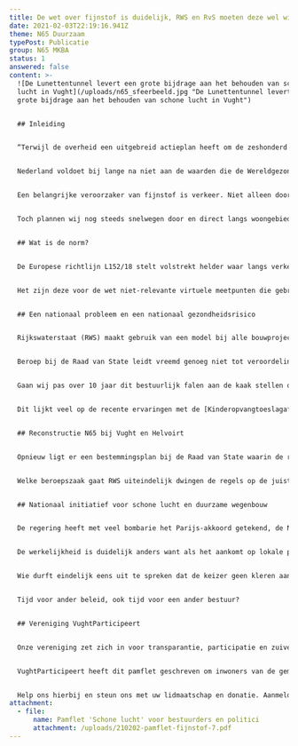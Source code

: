 ```yaml
---
title: De wet over fijnstof is duidelijk, RWS en RvS moeten deze wel willen lezen
date: 2021-02-03T22:19:16.941Z
theme: N65 Duurzaam
typePost: Publicatie
group: N65 MKBA
status: 1
answered: false
content: >-
  ![De Lunettentunnel levert een grote bijdrage aan het behouden van schone
  lucht in Vught](/uploads/n65_sfeerbeeld.jpg "De Lunettentunnel levert een
  grote bijdrage aan het behouden van schone lucht in Vught")


  ## Inleiding


  “Terwijl de overheid een uitgebreid actieplan heeft om de zeshonderd jaarlijkse verkeersdoden naar nul terug te brengen, doet diezelfde overheid vrijwel niets aan de 20.000 mensen die elk jaar sterven aan de gevolgen van vieze lucht door fijnstof.


  Nederland voldoet bij lange na niet aan de waarden die de Wereldgezondheidsorganisatie WHO stelt voor gezonde lucht. Daarmee schendt Nederland de zorgplicht die het heeft voor burgers”. Dat bracht de advocaat van Milieudefensie naar voren bij het gerechtshof in Den Haag.


  Een belangrijke veroorzaker van fijnstof is verkeer. Niet alleen door de uitlaatgassen maar ook door slijtage van banden en remschijven. Overstappen op elektrisch rijden zorgt voor minder fijnstof door uitlaatgassen wat echter ruimschoots teniet wordt gedaan door meer slijtage aan de zwaardere elektrische auto’s en ongunstig rijgedrag met sneller optrekken en harder remmen ([rapport OECD](https://www.oecd-ilibrary.org/environment/non-exhaust-particulate-emissions-from-road-transport_4a4dc6ca-en;jsessionid=3wBuRQRaMpYYyl205ayk3iLZ.ip-10-240-5-101)).


  Toch plannen wij nog steeds snelwegen door en direct langs woongebieden zonder beschermende maatregelen. De normen voor het meten van de hoeveelheid fijnstof zijn vastgelegd maar worden vrijwel overal doelbewust foutief ingezet.


  ## Wat is de norm?


  De Europese richtlijn L152/18 stelt volstrekt helder waar langs verkeerswegen **fysieke** **meetpunten** moeten worden geplaatst: binnen 10 meter van de wegrand. Om ook een oordeel te kunnen vellen over de fijnstof overlast verder van de weg af, worden **virtuele meetpunten** uit modelberekeningen gebruikt op vele posities buiten de voorgeschreven 10 meter van de wegrand.


  Het zijn deze voor de wet niet-relevante virtuele meetpunten die gebruikt worden door de overheid om aan te tonen dat de fijnstofoverlast best meevalt. Dat klopt dus niet, omdat de enige resultaten die relevant zijn, **altijd** binnen de 10 meter van de wegrand moeten zijn genomen. Dit is de Nederlandse wet die de Europese richtlijn letterlijk heeft overgenomen.


  ## Een nationaal probleem en een nationaal gezondheidsrisico


  Rijkswaterstaat (RWS) maakt gebruik van een model bij alle bouwprojecten: het NSL. Dit model hanteert niet deze voorgeschreven plaatsbepaling voor de concrete meetpunten of modellering. Dit is een onjuiste interpretatie van de Europese richtlijn en gelijkluidende Nederlandse wet. RWS gebruikt willekeurige berekeningspunten verder van de wegrand gelegen, met als enig doel om de daadwerkelijke luchtvervuiling te onderschatten en deze onderschattingen aan de [European Environment Agency](https://www.eea.europa.eu/nl) (EEA) te rapporteren.


  Beroep bij de Raad van State leidt vreemd genoeg niet tot veroordeling omdat er inmiddels een gewoonte (jurisprudentie) is ingesleten die deze denkfout lijkt te rechtvaardigen.


  Gaan wij pas over 10 jaar dit bestuurlijk falen aan de kaak stellen om dan de schade af te kopen en snelwegen te verleggen, dit tegen enorme maatschappelijk en financiële kosten? Is het wachten op de volgende stikstof-drama ([Programma Aanpak Stikstof](https://www.rijksoverheid.nl/onderwerpen/aanpak-stikstof)) waardoor projecten moeten worden stilgelegd en plannen moeten worden herzien?


  Dit lijkt veel op de recente ervaringen met de [Kinderopvangtoeslagaffaire](https://www.rijksoverheid.nl/onderwerpen/ontwikkelingen-belastingdienst/problemen-met-de-kinderopvangtoeslag), waarbij de Raad van State ten onrechte lange tijd de zijde van de overheid koos en het belang van de burger tussen de wielen is geraakt.


  ## Reconstructie N65 bij Vught en Helvoirt


  Opnieuw ligt er een bestemmingsplan bij de Raad van State waarin de regels wat betreft fijnstof volgens de foute interpretatie zijn beoordeeld. Een inmiddels aanhangig gemaakte gang naar het Europese Hof van Justitie, om de Nederlandse staat tot de orde te roepen, lijkt te laat te komen. Dat betekent dat het zoveelste project niet aan de regels lijkt te hoeven voldoen, tenzij de Raad van State zelf het initiatief neemt en een prejudiciële vraag hierover bij het Europese Hof van Justitie gaat neerleggen.


  Welke beroepszaak gaat RWS uiteindelijk dwingen de regels op de juiste manier te interpreteren, of worden nog jarenlang lokale schermutselingen door een oppermachtige overheid één voor één platgedrukt? Is er een politieke wil om dit bestuurlijk falen op tijd te onderkennen en bij te sturen?


  ## Nationaal initiatief voor schone lucht en duurzame wegenbouw


  De regering heeft met veel bombarie het Parijs-akkoord getekend, de Nederlandse overheid heeft [Het Schone Lucht Akkoord](https://www.brabant.nl/actueel/nieuws/milieu/2020/het-schone-lucht-akkoord) gestart en de Provincie Noord-Brabant heeft zich hierop vastgelegd. Allemaal indrukwekkende papieren, politieke handtekeningen, enthousiaste persberichten, veelbelovende verkiezingsprogramma’s.


  De werkelijkheid is duidelijk anders want als het aankomt op lokale projecten met politieke verdienpunten gelden andere regels, maar vooral een andere moraal.


  Wie durft eindelijk eens uit te spreken dat de keizer geen kleren aan heeft. Wie durft te zeggen dat het huidige bestuur de wet overtreedt en zijn beschermende taak naar de burgers verzaakt? Wie durft bij de komende verkiezingen zijn partij te verbinden aan de belofte dat wij met Programma Aanpak Stikstof en Kinderopvangtoeslagaffaire genoeg hebben geleerd en dat het tijd is voor gewetensvol beleid?


  Tijd voor ander beleid, ook tijd voor een ander bestuur?


  ## Vereniging VughtParticipeert


  Onze vereniging zet zich in voor transparantie, participatie en zuivere besluitvorming. Bij de ‘Reconstructie N65’ zijn wat betreft deze aspecten diverse problemen geïdentificeerd en gepubliceerd. In het bijzonder over schone lucht en fijnstof wordt veel beloofd, worden vele onwaarheden gesproken en diverse wetten overtreden.


  VughtParticipeert heeft dit pamflet geschreven om inwoners van de gemeente Vught bewust te maken van de plannen die gemeente, provincie en RWS hebben en de gevolgen voor de leefbaarheid. Tevens is dit pamflet gericht op regionale en nationale bestuurders en politici zodat zij zich realiseren welke verantwoordelijkheid zij dragen bij het gedogen of bestrijden van deze manier van besturen.


  Help ons hierbij en steun ons met uw lidmaatschap en donatie. Aanmelden kan op onze website [www.VughtParticipeert.nl](http://www.VughtParticipeert.nl), donaties ontvangen wij graag op **NL77 RABO 0348 0459 21 t.n.v. Vereniging VughtParticipeert.**
attachment:
  - file:
      name: Pamflet 'Schone lucht' voor bestuurders en politici
      attachment: /uploads/210202-pamflet-fijnstof-7.pdf
---
```

